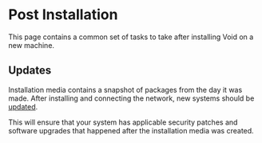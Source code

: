 # Post Installation

This page contains a common set of tasks to take after installing Void on a new
machine.

## Updates

Installation media contains a snapshot of packages from the day it was made.
After installing and connecting the network, new systems should be
[updated](../xbps/updating.md).

This will ensure that your system has applicable security patches and software
upgrades that happened after the installation media was created.
